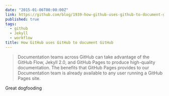 ```yaml
---
date: "2015-01-06T00:00:00Z"
link: https://github.com/blog/1939-how-github-uses-github-to-document-github
published: true
tags:
  - github
  - Jekyll
  - workflow
title: How GitHub uses GitHub to document GitHub
---
```


> Documentation teams across GitHub can take advantage of the GitHub Flow, Jekyll 2.0, and GitHub Pages to produce high-quality documentation. The benefits that GitHub Pages provides to our Documentation team is already available to any user running a GitHub Pages site.

Great dogfooding
